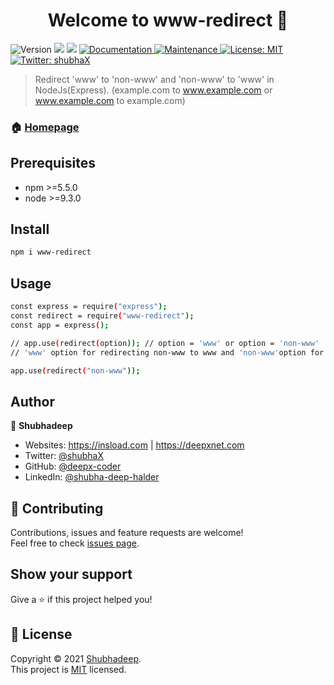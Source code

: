 <h1 align="center">Welcome to www-redirect 👋</h1>
<p>
  <img alt="Version" src="https://img.shields.io/badge/version-1.0.3-blue.svg?cacheSeconds=2592000" />
  <img src="https://img.shields.io/badge/npm-%3E%3D5.5.0-blue.svg" />
  <img src="https://img.shields.io/badge/node-%3E%3D9.3.0-blue.svg" />
  <a href="https://github.com/deepx-coder/www-redirect#readme" target="_blank">
    <img alt="Documentation" src="https://img.shields.io/badge/documentation-yes-brightgreen.svg" />
  </a>
  <a href="https://github.com/kefranabg/readme-md-generator/graphs/commit-activity" target="_blank">
    <img alt="Maintenance" src="https://img.shields.io/badge/Maintained%3F-yes-green.svg" />
  </a>
  <a href="https://github.com/deepx-coder/www-redirect/blob/main/LICENSE" target="_blank">
    <img alt="License: MIT" src="https://img.shields.io/github/license/deepx-coder/www-redirect" />
  </a>
  <a href="https://twitter.com/shubhaX" target="_blank">
    <img alt="Twitter: shubhaX" src="https://img.shields.io/twitter/follow/shubhaX.svg?style=social" />
  </a>
</p>

> Redirect 'www' to 'non-www' and 'non-www' to 'www' in NodeJs(Express). (example.com to www.example.com or www.example.com to example.com)

### 🏠 [Homepage](https://github.com/deepx-coder/www-redirect)

## Prerequisites

- npm >=5.5.0
- node >=9.3.0

## Install

```sh
npm i www-redirect
```

## Usage

```sh
const express = require("express");
const redirect = require("www-redirect");
const app = express();

// app.use(redirect(option)); // option = 'www' or option = 'non-www'
// 'www' option for redirecting non-www to www and 'non-www'option for redirecting www to non-www

app.use(redirect("non-www")); 

```

## Author

👤 **Shubhadeep**

- Websites: https://insload.com | https://deepxnet.com
- Twitter: [@shubhaX](https://twitter.com/shubhaX)
- GitHub: [@deepx-coder](https://github.com/deepx-coder)
- LinkedIn: [@shubha-deep-halder](https://linkedin.com/in/shubha-deep-halder)

## 🤝 Contributing

Contributions, issues and feature requests are welcome!<br />Feel free to check [issues page](https://github.com/deepx-coder/www-redirect/issues).

## Show your support

Give a ⭐️ if this project helped you!

## 📝 License

Copyright © 2021 [Shubhadeep](https://github.com/deepx-coder).<br />
This project is [MIT](https://github.com/deepx-coder/www-redirect/blob/main/LICENSE) licensed.
